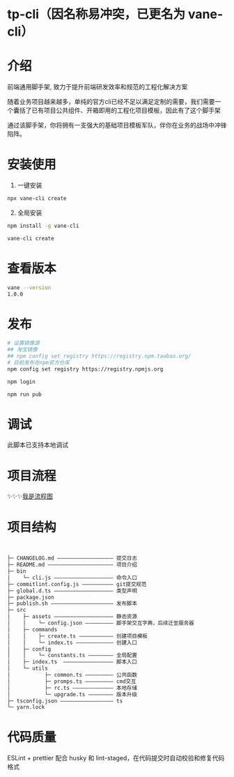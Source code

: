 <!--
 * @Author: Vane
 * @Date: 2021-08-19 19:08:17
 * @LastEditTime: 2021-09-16 14:04:18
 * @LastEditors: Vane
 * @Description:
 * @FilePath: \tp-cli\README.md
-->

# tp-cli（因名称易冲突，已更名为 vane-cli）

# 介绍

前端通用脚手架, 致力于提升前端研发效率和规范的工程化解决方案

随着业务项目越来越多，单纯的官方cli已经不足以满足定制的需要，我们需要一个囊括了已有项目公共组件、开箱即用的工程化项目模板，因此有了这个脚手架

通过该脚手架，你将拥有一支强大的基础项目模板军队，伴你在业务的战场中冲锋陷阵。

# 安装使用

1. 一键安装

```bash
npx vane-cli create
```

2. 全局安装

```bash
npm install -g vane-cli
```

```bash
vane-cli create
```

# 查看版本

```bash
vane --version
1.0.0
```

# 发布

```bash
# 设置镜像源
## 淘宝镜像 
## npm config set registry https://registry.npm.taobao.org/
# 目前发布在npm官方仓库
npm config set registry https://registry.npmjs.org

npm login

npm run pub
```

# 调试

此脚本已支持本地调试

# 项目流程
✨✨✨[我是流程图](https://gitee.com/vaned/static/raw/master/img/cli/flowchart.png)
# 项目结构

```bash


├─ CHANGELOG.md —————————————————— 提交日志
├─ README.md ————————————————————— 项目介绍
├─ bin
│    └─ cli.js ——————————————————— 命令入口
├─ commitlint.config.js —————————— git提交规范
├─ global.d.ts ——————————————————— 类型声明
├─ package.json
├─ publish.sh ———————————————————— 发布脚本
├─ src
│    ├─ assets ——————————————————— 静态资源
│    │    └─ config.json ————————— 脚手架交互字典，后续迁至服务器
│    ├─ commands
│    │    ├─ create.ts ——————————— 创建项目模板
│    │    └─ index.ts ———————————— 创建入口
│    ├─ config
│    │    └─ constants.ts ———————— 全局配置
│    ├─ index.ts  ———————————————— 脚本入口
│    └─ utils
│           ├─ common.ts ————————— 公共函数
│           ├─ promps.ts ————————— cmd交互
│           ├─ rc.ts ————————————— 本地存储
│           └─ upgrade.ts ———————— 版本升级
├─ tsconfig.json ————————————————— ts
└─ yarn.lock


```

# 代码质量

ESLint + prettier 配合 husky 和 lint-staged，在代码提交时自动校验和修复代码格式